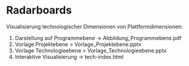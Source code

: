 # Radarboards
Visualisierung technologischer Dimensionen von Plattformdimensionen:

1. Darstellung auf Programmebene -> Abbildung_Programmebene.pdf
2. Vorlage Projektebene > Vorlage_Projektebene.pptx
3. Vorlage Technologieebene > Vorlage_Technologieebene.pptx
4. Interaktive Visualisierung -> tech-index.html
